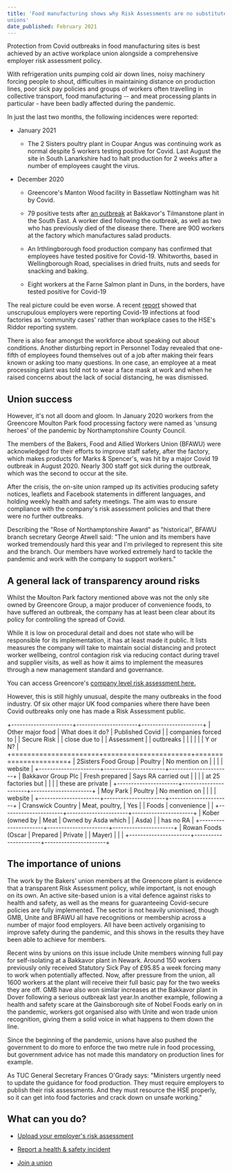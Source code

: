 ```yaml
---
title: 'Food manufacturing shows why Risk Assessments are no substitute for
unions'
date_published: February 2021
---
```


Protection from Covid outbreaks in food manufacturing sites is best
achieved by an active workplace union alongside a comprehensive employer
risk assessment policy.

With refrigeration units pumping cold air down lines, noisy machinery
forcing people to shout, difficulties in maintaining distance on
production lines, poor sick pay policies and groups of workers often
travelling in collective transport, food manufacturing -- and meat
processing plants in particular - have been badly affected during the
pandemic.

In just the last two months, the following incidences were reported:

-   January 2021

    -   The 2 Sisters poultry plant in Coupar Angus was continuing work
        as normal despite 5 workers testing positive for Covid. Last
        August the site in South Lanarkshire had to halt production for
        2 weeks after a number of employees caught the virus.

-   December 2020

    -   Greencore's Manton Wood facility in Bassetlaw Nottingham was hit
        by Covid.

    -   79 positive tests after [an
        outbreak](https://www.standard.co.uk/business/bakkavor-factory-coronavirus-death-gmb-b129148.html)
        at Bakkavor's Tilmanstone plant in the South East. A worker died
        following the outbreak, as well as two who has previously died
        of the disease there. There are 900 workers at the factory which
        manufactures salad products.

    -   An Irthlingborough food production company has confirmed that
        employees have tested positive for Covid-19. Whitworths, based
        in Wellingborough Road, specialises in dried fruits, nuts and
        seeds for snacking and baking.

    -   Eight workers at the Farne Salmon plant in Duns, in the borders,
        have tested positive for Covid-19

The real picture could be even worse. A recent
[report](http://www.pirc.co.uk/?p=1446) showed that unscrupulous
employers were reporting Covid-19 infections at food factories as
'community cases' rather than workplace cases to the HSE's Riddor
reporting system.

There is also fear amongst the workforce about speaking out about
conditions. Another disturbing report in Personnel Today revealed that
one-fifth of employees found themselves out of a job after making their
fears known or asking too many questions. In one case, an employee at a
meat processing plant was told not to wear a face mask at work and when
he raised concerns about the lack of social distancing, he was
dismissed.

## Union success

However, it's not all doom and gloom. In January 2020 workers from the
Greencore Moulton Park food processing factory were named as 'unsung
heroes' of the pandemic by Northamptonshire County Council.

The members of the Bakers, Food and Allied Workers Union (BFAWU) were
acknowledged for their efforts to improve staff safety, after the
factory, which makes products for Marks & Spencer's, was hit by a major
Covid 19 outbreak in August 2020. Nearly 300 staff got sick during the
outbreak, which was the second to occur at the site.

After the crisis, the on-site union ramped up its activities producing
safety notices, leaflets and Facebook statements in different languages,
and holding weekly health and safety meetings. The aim was to ensure
compliance with the company's risk assessment policies and that there
were no further outbreaks.

Describing the \"Rose of Northamptonshire Award\" as "historical", BFAWU
branch secretary George Atwell said: \"The union and its members have
worked tremendously hard this year and I\'m privileged to represent this
site and the branch. Our members have worked extremely hard to tackle
the pandemic and work with the company to support workers."

## A general lack of transparency around risks

Whilst the Moulton Park factory mentioned above was not the only site
owned by Greencore Group, a major producer of convenience foods, to have
suffered an outbreak, the company has at least been clear about its
policy for controlling the spread of Covid.

While it is low on procedural detail and does not state who will be
responsible for its implementation, it has at least made it public. It
lists measures the company will take to maintain social distancing and
protect worker wellbeing, control contagion risk via reducing contact
during travel and supplier visits, as well as how it aims to implement
the measures through a new management standard and governance.

You can access Greencore's [company level risk assessment
here.](https://covidsecurecheck.uk/risk-assessments/greencore-group-all-operational-sites-offices-logistics-networks)

However, this is still highly unusual, despite the many outbreaks in the
food industry. Of six other major UK food companies where there have
been Covid outbreaks only one has made a Risk Assessment public.

+----------------------+----------------------+----------------------+
| Other major food     | What does it do?     | Published Covid      |
| companies forced to  |                      | Secure Risk          |
| close due to         |                      | Assessment           |
| outbreaks            |                      |                      |
|                      |                      | Y or N?              |
+======================+======================+======================+
| 2Sisters Food Group  | Poultry              | No mention on        |
|                      |                      | website              |
+----------------------+----------------------+----------------------+
| Bakkavor Group Plc   | Fresh prepared       | Says RA carried out  |
|                      |                      | at 25 factories but  |
|                      |                      | these are private    |
+----------------------+----------------------+----------------------+
| Moy Park             | Poultry              | No mention on        |
|                      |                      | website              |
+----------------------+----------------------+----------------------+
| Cranswick Country    | Meat, poultry,       | Yes                  |
| Foods                | convenience          |                      |
+----------------------+----------------------+----------------------+
| Kober (owned by      | Meat                 | Owned by Asda which  |
| Asda)                |                      | has no RA            |
+----------------------+----------------------+----------------------+
| Rowan Foods (Oscar   | Prepared             | Private              |
| Mayer)               |                      |                      |
+----------------------+----------------------+----------------------+

## The importance of unions

The work by the Bakers' union members at the Greencore plant is evidence
that a transparent Risk Assessment policy, while important, is not
enough on its own. An active site-based union is a vital defence against
risks to health and safety, as well as the means for guaranteeing
Covid-secure policies are fully implemented. The sector is not heavily
unionised, though GMB, Unite and BFAWU all have recognitions or
membership across a number of major food employers. All have been
actively organising to improve safety during the pandemic, and this
shows in the results they have been able to achieve for members.

Recent wins by unions on this issue include Unite members winning full
pay for self-isolating at a Bakkavor plant in Newark. Around 150 workers
previously only received Statutory Sick Pay of £95.85 a week forcing
many to work when potentially affected. Now, after pressure from the
union, all 1600 workers at the plant will receive their full basic pay
for the two weeks they are off. GMB have also won similar increases at
the Bakkavor plant in Dover following a serious outbreak last year.In
another example, following a health and safety scare at the Gainsborough
site of Nobel Foods early on in the pandemic, workers got organised also
with Unite and won trade union recognition, giving them a solid voice in
what happens to them down the line.

Since the beginning of the pandemic, unions have also pushed the
government to do more to enforce the two metre rule in food processing,
but government advice has not made this mandatory on production lines
for example.

As TUC General Secretary Frances O\'Grady says: "Ministers urgently need
to update the guidance for food production. They must require employers
to publish their risk assessments. And they must resource the HSE
properly, so it can get into food factories and crack down on unsafe
working."

## What can you do?

-   [Upload your employer's risk assessment](https://covidsecurecheck.uk/add-risk-assessment)

-   [Report a health & safety incident](https://covidsecurecheck.uk/report)

-   [Join a union](https://www.tuc.org.uk/join-union)

